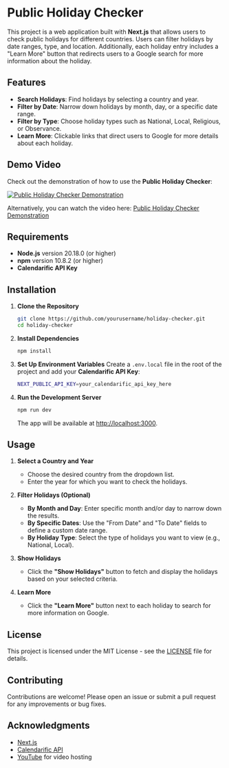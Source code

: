 
# Public Holiday Checker

This project is a web application built with **Next.js** that allows users to check public holidays for different countries.
Users can filter holidays by date ranges, type, and location.
Additionally, each holiday entry includes a "Learn More" button that redirects users to a Google search for more information about the holiday.

## Features
- **Search Holidays**: Find holidays by selecting a country and year.
- **Filter by Date**: Narrow down holidays by month, day, or a specific date range.
- **Filter by Type**: Choose holiday types such as National, Local, Religious, or Observance.
- **Learn More**: Clickable links that direct users to Google for more details about each holiday.

## Demo Video
Check out the demonstration of how to use the **Public Holiday Checker**:

[![Public Holiday Checker Demonstration](https://img.youtube.com/vi/N2BuZ5610Vc/maxresdefault.jpg)](https://www.youtube.com/watch?v=N2BuZ5610Vc)

Alternatively, you can watch the video here: [Public Holiday Checker Demonstration](https://youtu.be/N2BuZ5610Vc)

## Requirements
- **Node.js** version 20.18.0 (or higher)
- **npm** version 10.8.2 (or higher)
- **Calendarific API Key**

## Installation

1. **Clone the Repository**
   ```bash
   git clone https://github.com/yourusername/holiday-checker.git
   cd holiday-checker
   ```

2. **Install Dependencies**
   ```bash
   npm install
   ```

3. **Set Up Environment Variables**
   Create a `.env.local` file in the root of the project and add your **Calendarific API Key**:
   ```bash
   NEXT_PUBLIC_API_KEY=your_calendarific_api_key_here
   ```

4. **Run the Development Server**
   ```bash
   npm run dev
   ```
   The app will be available at [http://localhost:3000](http://localhost:3000).

## Usage
1. **Select a Country and Year**
   - Choose the desired country from the dropdown list.
   - Enter the year for which you want to check the holidays.

2. **Filter Holidays (Optional)**
   - **By Month and Day**: Enter specific month and/or day to narrow down the results.
   - **By Specific Dates**: Use the "From Date" and "To Date" fields to define a custom date range.
   - **By Holiday Type**: Select the type of holidays you want to view (e.g., National, Local).

3. **Show Holidays**
   - Click the **"Show Holidays"** button to fetch and display the holidays based on your selected criteria.

4. **Learn More**
   - Click the **"Learn More"** button next to each holiday to search for more information on Google.

## License
This project is licensed under the MIT License - see the [LICENSE](LICENSE) file for details.

## Contributing
Contributions are welcome! Please open an issue or submit a pull request for any improvements or bug fixes.

## Acknowledgments
- [Next.js](https://nextjs.org/)
- [Calendarific API](https://calendarific.com/)
- [YouTube](https://www.youtube.com/) for video hosting
